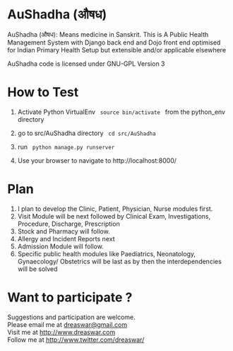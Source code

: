 
AuShadha  (औषध)
========

AuShadha (औषध): Means medicine in Sanskrit. This is A Public Health Management System with Django back end and Dojo front end optimised for Indian Primary Health Setup but extensible and/or applicable elsewhere

AuShadha code is licensed under GNU-GPL Version 3



How to Test
===========

1) Activate Python VirtualEnv <code> source bin/activate </code> from the python_env directory

2) go to src/AuShadha directory <code> cd src/AuShadha </code>

3) run <code> python manage.py runserver </code>

4) Use your browser to navigate to http://localhost:8000/


Plan
=====
1) I plan to develop the Clinic, Patient, Physician, Nurse modules first.  
2) Visit Module will be next followed by Clinical Exam, Investigations, Procedure, Discharge, Prescription  
3) Stock and Pharmacy will follow.  
4) Allergy and Incident Reports next  
5) Admission Module will follow.   
6) Specific public health modules like Paediatrics, Neonatology, Gynaecology/ Obstetrics will be last as by then
   the interdependencies will be solved  

Want to participate ?
====================

Suggestions and participation are welcome.   
Please email me at dreaswar@gmail.com  
Visit me at http://www.dreaswar.com  
Follow me at http://www.twitter.com/dreaswar/  
